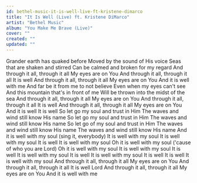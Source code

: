 ```yaml
---
id: bethel-music-it-is-well-live-ft-kristene-dimarco
title: "It Is Well (Live) ft. Kristene DiMarco"
artist: "Bethel Music"
album: "You Make Me Brave (Live)"
cover: ""
created: ""
updated: ""
---
```


Grander earth has quaked before
Moved by the sound of His voice
Seas that are shaken and stirred
Can be calmed and broken for my regard
And through it all, through it all
My eyes are on You
And through it all, through it all
It is well
And through it all, through it all
My eyes are on You
And it is well with me
And far be it from me to not believe
Even when my eyes can't see
And this mountain that's in front of me
Will be thrown into the midst of the sea
And through it all, through it all
My eyes are on You
And through it all, through it all
It is well
And through it all, through it all
My eyes are on You
And it is well
It is well
So let go my soul and trust in Him
The waves and wind still know His name
So let go my soul and trust in Him
The waves and wind still know His name
So let go of my soul and trust in Him
The waves and wind still know His name
The waves and wind still know His name
And it is well with my soul (sing it, everybody)
It is well with my soul
It is well with my soul
It is well
It is well with my soul
Oh it is well with my soul ('cause of who you are Lord)
Oh it is well with my soul
It is well with my soul
It is well
It is well with my soul
It is well
It is well with my soul
It is well
It is well
It is well with my soul
And through it all, through it all
My eyes are on You
And through it all, through it all
It is well Lord
And through it all, through it all
My eyes are on You
And it is well with me
